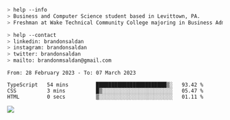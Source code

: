 ````bash
> help --info
> Business and Computer Science student based in Levittown, PA.
> Freshman at Wake Technical Community College majoring in Business Administration.
````

````bash
> help --contact
> linkedin: brandonsaldan
> instagram: brandonsaldan
> twitter: brandonsaldan
> mailto: brandonmsaldan@gmail.com
````

<!--START_SECTION:waka-->

```text
From: 28 February 2023 - To: 07 March 2023

TypeScript   54 mins         ███████████████████████▒░   93.42 %
CSS          3 mins          █▒░░░░░░░░░░░░░░░░░░░░░░░   05.47 %
HTML         0 secs          ▒░░░░░░░░░░░░░░░░░░░░░░░░   01.11 %
```

<!--END_SECTION:waka-->

![](https://komarev.com/ghpvc/?username=brandonsaldan&color=6A8AFF)
